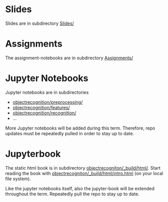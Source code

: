 # Slides
Slides are in subdirectory [Slides/](Slides/)

# Assignments
The assignment-notebooks are in subdirectory [Assignments/](Assignments/)

# Jupyter Notebooks
Jupyter notebooks are in subdirectories
- [objectrecognition/preprocessing/](objectrecogniton/preprocessing/)
- [objectrecognition/features/](objectrecogniton/features/)
- [objectrecognition/recognition/](objectrecogniton/recognition/)
- ...

More Jupyter notebooks will be added during this term. Therefore, repo updates must be repeatedly pulled in order to stay up to date. 

# Jupyterbook
The static html book is in subdirectory [objectrecogniton/_build/html/](objectrecogniton/_build/html/). Start reading the book with [objectrecogniton/_build/html/intro.html](objectrecogniton/_build/html/intro.html) (on your local file system).

Like the jupyter notebooks itself, also the jupyter-book will be extended throughout the term. Repeatedly pull the repo to stay up to date.
